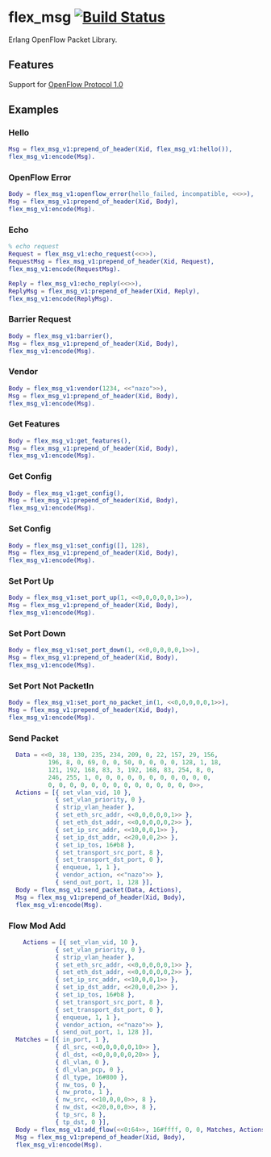 flex_msg [![Build Status](https://travis-ci.org/shun159/flex_msg.svg?branch=master)](https://travis-ci.org/shun159/flex_msg)
========

Erlang OpenFlow Packet Library.

## Features
  Support for [OpenFlow Protocol 1.0][ofp1]

## Examples

### Hello
  ````erlang
  Msg = flex_msg_v1:prepend_of_header(Xid, flex_msg_v1:hello()),
  flex_msg_v1:encode(Msg).
  ````

### OpenFlow Error
  ````erlang
  Body = flex_msg_v1:openflow_error(hello_failed, incompatible, <<>>),
  Msg = flex_msg_v1:prepend_of_header(Xid, Body),
  flex_msg_v1:encode(Msg).
  ````

### Echo
  ````erlang
  % echo request
  Request = flex_msg_v1:echo_request(<<>>),
  RequestMsg = flex_msg_v1:prepend_of_header(Xid, Request),
  flex_msg_v1:encode(RequestMsg).

  Reply = flex_msg_v1:echo_reply(<<>>),
  ReplyMsg = flex_msg_v1:prepend_of_header(Xid, Reply),
  flex_msg_v1:encode(ReplyMsg).
  ````

### Barrier Request
  ````erlang
  Body = flex_msg_v1:barrier(),
  Msg = flex_msg_v1:prepend_of_header(Xid, Body),
  flex_msg_v1:encode(Msg).
  ````

### Vendor
  ````erlang
  Body = flex_msg_v1:vendor(1234, <<"nazo">>),
  Msg = flex_msg_v1:prepend_of_header(Xid, Body),
  flex_msg_v1:encode(Msg).
  ````

### Get Features
  ````erlang
  Body = flex_msg_v1:get_features(),
  Msg = flex_msg_v1:prepend_of_header(Xid, Body),
  flex_msg_v1:encode(Msg).
  ````

### Get Config
  ````erlang
  Body = flex_msg_v1:get_config(),
  Msg = flex_msg_v1:prepend_of_header(Xid, Body),
  flex_msg_v1:encode(Msg).
  ````

### Set Config
  ````erlang
  Body = flex_msg_v1:set_config([], 128),
  Msg = flex_msg_v1:prepend_of_header(Xid, Body),
  flex_msg_v1:encode(Msg).
  ````
### Set Port Up
  ````erlang
  Body = flex_msg_v1:set_port_up(1, <<0,0,0,0,0,1>>),
  Msg = flex_msg_v1:prepend_of_header(Xid, Body),
  flex_msg_v1:encode(Msg).
  ````

### Set Port Down
  ````erlang
  Body = flex_msg_v1:set_port_down(1, <<0,0,0,0,0,1>>),
  Msg = flex_msg_v1:prepend_of_header(Xid, Body),
  flex_msg_v1:encode(Msg).
  ````

### Set Port Not PacketIn
  ````erlang
  Body = flex_msg_v1:set_port_no_packet_in(1, <<0,0,0,0,0,1>>),
  Msg = flex_msg_v1:prepend_of_header(Xid, Body),
  flex_msg_v1:encode(Msg).
  ````

### Send Packet
  ````erlang
    Data = <<0, 38, 130, 235, 234, 209, 0, 22, 157, 29, 156,
             196, 8, 0, 69, 0, 0, 50, 0, 0, 0, 0, 128, 1, 18,
             121, 192, 168, 83, 3, 192, 168, 83, 254, 8, 0,
             246, 255, 1, 0, 0, 0, 0, 0, 0, 0, 0, 0, 0, 0,
             0, 0, 0, 0, 0, 0, 0, 0, 0, 0, 0, 0, 0, 0>>,
    Actions = [{ set_vlan_vid, 10 },
               { set_vlan_priority, 0 },
               { strip_vlan_header },
               { set_eth_src_addr, <<0,0,0,0,0,1>> },
               { set_eth_dst_addr, <<0,0,0,0,0,2>> },
               { set_ip_src_addr, <<10,0,0,1>> },
               { set_ip_dst_addr, <<20,0,0,2>> },
               { set_ip_tos, 16#b8 },
               { set_transport_src_port, 8 },
               { set_transport_dst_port, 0 },
               { enqueue, 1, 1 },
               { vendor_action, <<"nazo">> },
               { send_out_port, 1, 128 }],
    Body = flex_msg_v1:send_packet(Data, Actions),
    Msg = flex_msg_v1:prepend_of_header(Xid, Body),
    flex_msg_v1:encode(Msg).
  ````
### Flow Mod Add
  ````erlang
      Actions = [{ set_vlan_vid, 10 },
               { set_vlan_priority, 0 },
               { strip_vlan_header },
               { set_eth_src_addr, <<0,0,0,0,0,1>> },
               { set_eth_dst_addr, <<0,0,0,0,0,2>> },
               { set_ip_src_addr, <<10,0,0,1>> },
               { set_ip_dst_addr, <<20,0,0,2>> },
               { set_ip_tos, 16#b8 },
               { set_transport_src_port, 8 },
               { set_transport_dst_port, 0 },
               { enqueue, 1, 1 },
               { vendor_action, <<"nazo">> },
               { send_out_port, 1, 128 }],
    Matches = [{ in_port, 1 },
               { dl_src, <<0,0,0,0,0,10>> },
               { dl_dst, <<0,0,0,0,0,20>> },
               { dl_vlan, 0 },
               { dl_vlan_pcp, 0 },
               { dl_type, 16#800 },
               { nw_tos, 0 },
               { nw_proto, 1 },
               { nw_src, <<10,0,0,0>>, 8 },
               { nw_dst, <<20,0,0,0>>, 8 },
               { tp_src, 8 },
               { tp_dst, 0 }],
    Body = flex_msg_v1:add_flow(<<0:64>>, 16#ffff, 0, 0, Matches, Actions),
    Msg = flex_msg_v1:prepend_of_header(Xid, Body),
    flex_msg_v1:encode(Msg).

  ````

[ofp1]: https://www.opennetworking.org/images/stories/downloads/specification/openflow-spec-v1.0.0.pdf
